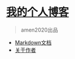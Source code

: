 # [我的个人博客](https://jigesoft.cn)
> amen2020出品

- [Markdown文档](projects/markdown/index.md)
- [关于作者](aboutme.md)